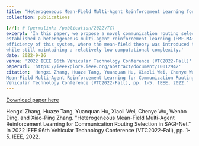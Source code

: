 ```yaml
---
title: "Heterogeneous Mean-Field Multi-Agent Reinforcement Learning for Communication Routing Selection in SAGI-Net"
collection: publications

[//]: # (permalink: /publication/2022VTC)
excerpt: 'In this paper, we propose a novel communication routing selection model for the SAGI-Net system and
established a heterogeneous multi-agent reinforcement learning (HMF-MARL) framework to optimize the communication energy
efficiency of this system, where the mean-field theory was introduced to enhance the ability of classic MARL method
while still maintaining a relatively low computational complexity.'
date: 2022-9-26
venue: '2022 IEEE 96th Vehicular Technology Conference (VTC2022-Fall)'
paperurl: 'https://ieeexplore.ieee.org/abstract/document/10012942'
citation: 'Hengxi Zhang, Huaze Tang, Yuanquan Hu, Xiaoli Wei, Chenye Wu, Wenbo Ding, and Xiao-Ping Zhang. "Heterogeneous
Mean-Field Multi-Agent Reinforcement Learning for Communication Routing Selection in SAGI-Net." In 2022 IEEE 96th
Vehicular Technology Conference (VTC2022-Fall), pp. 1-5. IEEE, 2022.'
---
```


[//]: # (This paper is about the number 2. The number 3 is left for future work.)

[Download paper here](http://Dylan2020THU.github.io/files/Heterogeneous_Mean-Field_Multi-Agent_Reinforcement_Learning_for_Communication_Routing_Selection_in_SAGI-Net.pdf)

Hengxi Zhang, Huaze Tang, Yuanquan Hu, Xiaoli Wei, Chenye Wu, Wenbo Ding, and Xiao-Ping Zhang. "Heterogeneous
Mean-Field Multi-Agent Reinforcement Learning for Communication Routing Selection in SAGI-Net." In 2022 IEEE 96th
Vehicular Technology Conference (VTC2022-Fall), pp. 1-5. IEEE, 2022.